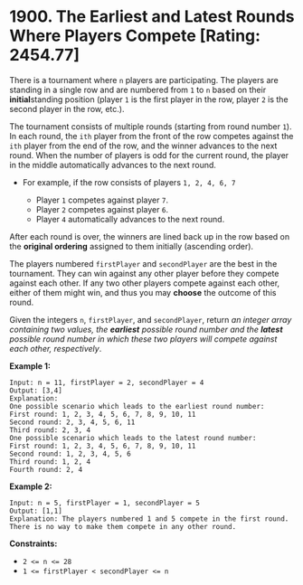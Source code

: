 # 1900. The Earliest and Latest Rounds Where Players Compete [Rating: 2454.77]

There is a tournament where `n` players are participating. The players are standing in a single row and are numbered from `1` to `n` based on their **initial**standing position (player `1` is the first player in the row, player `2` is the second player in the row, etc.).

The tournament consists of multiple rounds (starting from round number `1`). In each round, the `ith` player from the front of the row competes against the `ith` player from the end of the row, and the winner advances to the next round. When the number of players is odd for the current round, the player in the middle automatically advances to the next round.

- For example, if the row consists of players `1, 2, 4, 6, 7`

  - Player `1` competes against player `7`.
  - Player `2` competes against player `6`.
  - Player `4` automatically advances to the next round.

After each round is over, the winners are lined back up in the row based on the **original ordering** assigned to them initially (ascending order).

The players numbered `firstPlayer` and `secondPlayer` are the best in the tournament. They can win against any other player before they compete against each other. If any two other players compete against each other, either of them might win, and thus you may **choose** the outcome of this round.

Given the integers `n`, `firstPlayer`, and `secondPlayer`, return *an integer array containing two values, the **earliest** possible round number and the **latest** possible round number in which these two players will compete against each other, respectively*.

 

**Example 1:**

```
Input: n = 11, firstPlayer = 2, secondPlayer = 4
Output: [3,4]
Explanation:
One possible scenario which leads to the earliest round number:
First round: 1, 2, 3, 4, 5, 6, 7, 8, 9, 10, 11
Second round: 2, 3, 4, 5, 6, 11
Third round: 2, 3, 4
One possible scenario which leads to the latest round number:
First round: 1, 2, 3, 4, 5, 6, 7, 8, 9, 10, 11
Second round: 1, 2, 3, 4, 5, 6
Third round: 1, 2, 4
Fourth round: 2, 4
```

**Example 2:**

```
Input: n = 5, firstPlayer = 1, secondPlayer = 5
Output: [1,1]
Explanation: The players numbered 1 and 5 compete in the first round.
There is no way to make them compete in any other round.
```

 

**Constraints:**

- `2 <= n <= 28`
- `1 <= firstPlayer < secondPlayer <= n`